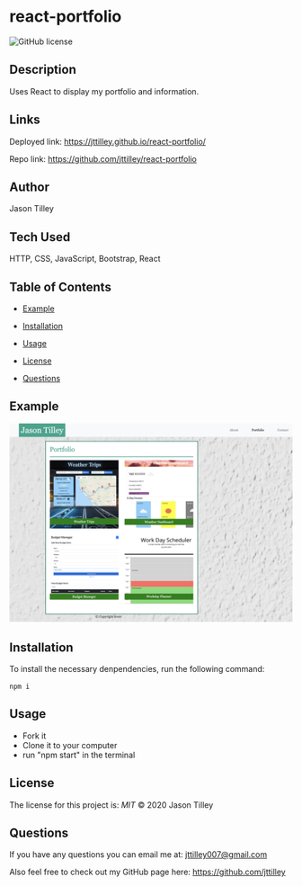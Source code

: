 # react-portfolio

![GitHub license](https://img.shields.io/badge/License-MIT-blue.svg)

## Description
Uses React to display my portfolio and information.

## Links
Deployed link: https://jttilley.github.io/react-portfolio/

Repo link: https://github.com/jttilley/react-portfolio

## Author
Jason Tilley

## Tech Used
HTTP, CSS, JavaScript, Bootstrap, React

## Table of Contents
  * [Example](#example)
    
  * [Installation](#installation)
  
  * [Usage](#usage)
  
  * [License](#license)
  
  * [Questions](#questions)
    

## Example
![example](./public/images/Portfolio.png)

## Installation
To install the necessary denpendencies, run the following command:
```
npm i
```

## Usage
* Fork it
* Clone it to your computer
* run "npm start" in the terminal

## License
The license for this project is: *MIT* ©  2020 Jason Tilley
  
## Questions
If you have any questions you can email me at: jttilley007@gmail.com

Also feel free to check out my GitHub page here: https://github.com/jttilley
  
